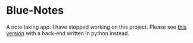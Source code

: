 # Blue-Notes
A note taking app. I have stopped working on this project. 
Please see [this version](https://github.com/mnl-laterite/Pithy-Notes) with a back-end written in python instead. 
